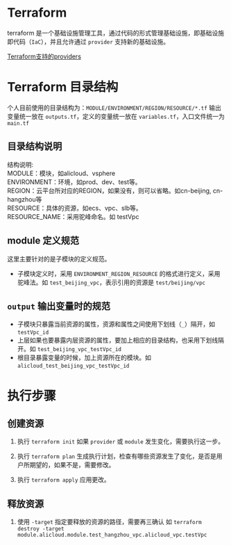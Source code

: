 # Terraform

terraform 是一个基础设施管理工具，通过代码的形式管理基础设施，即基础设施即代码（`IaC`），并且允许通过 `provider` 支持新的基础设施。

[Terraform支持的providers](https://www.terraform.io/docs/providers/index.html)

# Terraform 目录结构

个人目前使用的目录结构为：`MODULE/ENVIRONMENT/REGION/RESOURCE/*.tf`
输出变量统一放在 `outputs.tf`，定义的变量统一放在 `variables.tf`，入口文件统一为 `main.tf`

## 目录结构说明

结构说明:  
MODULE：模块，如alicloud、vsphere  
ENVIRONMENT：环境，如prod、dev、test等。  
REGION：云平台所对应的REGION，如果没有，则可以省略。如cn-beijing, cn-hangzhou等  
RESOURCE：具体的资源，如ecs、vpc、slb等。  
RESOURCE_NAME：采用驼峰命名。如 testVpc  


## module 定义规范
这里主要针对的是子模块的定义规范。
* 子模块定义时，采用 `ENVIRONMENT_REGION_RESOURCE` 的格式进行定义，采用驼峰法。如 `test_beijing_vpc`，表示引用的资源是 `test/beijing/vpc`


## `output` 输出变量时的规范
* 子模块只暴露当前资源的属性，资源和属性之间使用下划线（`_`）隔开，如 `testVpc_id`
* 上层如果也要暴露内层资源的属性，要加上相应的目录结构，也采用下划线隔开。如 `test_beijing_vpc_testVpc_id`
* 根目录暴露变量的时候，加上资源所在的模块。如 `alicloud_test_beijing_vpc_testVpc_id`


# 执行步骤

## 创建资源
1. 执行 `terraform init`
如果 `provider` 或 `module` 发生变化，需要执行这一步。

2. 执行 `terraform plan`
生成执行计划，检查有哪些资源发生了变化，是否是用户所期望的，如果不是，需要修改。

3. 执行 `terraform apply`
应用更改。

## 释放资源
1. 使用 `-target` 指定要释放的资源的路径，需要再三确认
如 `terraform destroy -target module.alicloud.module.test_hangzhou_vpc.alicloud_vpc.testVpc`